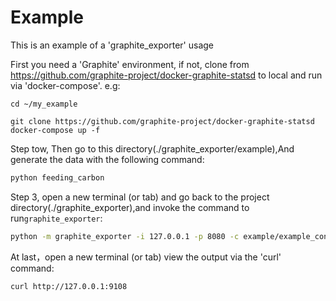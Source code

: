 # Example
This is an example of a 'graphite_exporter' usage

First you need a 'Graphite' environment, if not, clone from https://github.com/graphite-project/docker-graphite-statsd to local and run via 'docker-compose'.
e.g:
```basn
cd ~/my_example

git clone https://github.com/graphite-project/docker-graphite-statsd
docker-compose up -f
```
Step tow, Then go to this directory(./graphite_exporter/example),And generate the data with the following command:
```bash
python feeding_carbon
```

Step 3, open a new terminal (or tab) and go back to the project directory(./graphite_exporter),and invoke the command to run`graphite_exporter`:
```bash
python -m graphite_exporter -i 127.0.0.1 -p 8080 -c example/example_config.yaml
```
At last，open a new terminal (or tab) view the output via the 'curl' command:
```bash
curl http://127.0.0.1:9108
```
